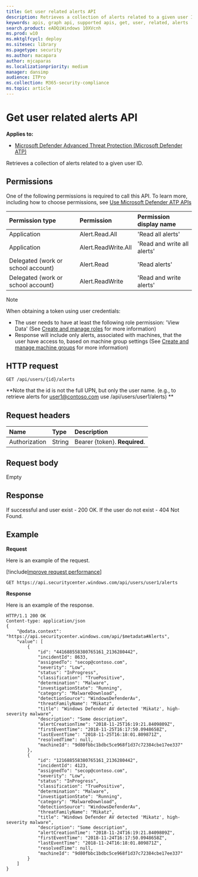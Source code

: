 ```yaml
---
title: Get user related alerts API
description: Retrieves a collection of alerts related to a given user ID.
keywords: apis, graph api, supported apis, get, user, related, alerts
search.product: eADQiWindows 10XVcnh
ms.prod: w10
ms.mktglfcycl: deploy
ms.sitesec: library
ms.pagetype: security
ms.author: macapara
author: mjcaparas
ms.localizationpriority: medium
manager: dansimp
audience: ITPro
ms.collection: M365-security-compliance 
ms.topic: article
---
```


# Get user related alerts API

**Applies to:**

- [Microsoft Defender Advanced Threat Protection (Microsoft Defender ATP)](https://go.microsoft.com/fwlink/p/?linkid=2069559)

Retrieves a collection of alerts related to a given user ID.

## Permissions
One of the following permissions is required to call this API. To learn more, including how to choose permissions, see [Use Microsoft Defender ATP APIs](apis-intro.md)

Permission type |	Permission	|	Permission display name
:---|:---|:---
Application |	Alert.Read.All |	'Read all alerts'
Application |	Alert.ReadWrite.All |	'Read and write all alerts'
Delegated (work or school account) | Alert.Read | 'Read alerts'
Delegated (work or school account) | Alert.ReadWrite | 'Read and write alerts'

>[!Note]
> When obtaining a token using user credentials:
>- The user needs to have at least the following role permission: 'View Data' (See [Create and manage roles](user-roles.md) for more information)
>- Response will include only alerts, associated with machines, that the user have access to, based on machine group settings (See [Create and manage machine groups](machine-groups.md) for more information)

## HTTP request
```
GET /api/users/{id}/alerts
```

**Note that the id is not the full UPN, but only the user name. (e.g., to retrieve alerts for user1@contoso.com use /api/users/user1/alerts) **

## Request headers

Name | Type | Description
:---|:---|:---
Authorization | String | Bearer {token}. **Required**.


## Request body
Empty

## Response
If successful and user exist - 200 OK. If the user do not exist - 404 Not Found. 


## Example

**Request**

Here is an example of the request.

[!include[Improve request performance](improverequestperformance-new.md)]

```
GET https://api.securitycenter.windows.com/api/users/user1/alerts
```

**Response**

Here is an example of the response.


```
HTTP/1.1 200 OK
Content-type: application/json
{    
	"@odata.context": "https://api.securitycenter.windows.com/api/$metadata#Alerts",
    "value": [
        {
            "id": "441688558380765161_2136280442",
			"incidentId": 8633,
			"assignedTo": "secop@contoso.com",
			"severity": "Low",
			"status": "InProgress",
			"classification": "TruePositive",
			"determination": "Malware",
			"investigationState": "Running",
			"category": "MalwareDownload",
			"detectionSource": "WindowsDefenderAv",
			"threatFamilyName": "Mikatz",
			"title": "Windows Defender AV detected 'Mikatz', high-severity malware",
			"description": "Some description",
			"alertCreationTime": "2018-11-25T16:19:21.8409809Z",
			"firstEventTime": "2018-11-25T16:17:50.0948658Z",
			"lastEventTime": "2018-11-25T16:18:01.809871Z",
			"resolvedTime": null,
			"machineId": "9d80fbbc1bdbc5ce968f1d37c72384cbe17ee337"
        },
        {
            "id": "121688558380765161_2136280442",
			"incidentId": 4123,
			"assignedTo": "secop@contoso.com",
			"severity": "Low",
			"status": "InProgress",
			"classification": "TruePositive",
			"determination": "Malware",
			"investigationState": "Running",
			"category": "MalwareDownload",
			"detectionSource": "WindowsDefenderAv",
			"threatFamilyName": "Mikatz",
			"title": "Windows Defender AV detected 'Mikatz', high-severity malware",
			"description": "Some description",
			"alertCreationTime": "2018-11-24T16:19:21.8409809Z",
			"firstEventTime": "2018-11-24T16:17:50.0948658Z",
			"lastEventTime": "2018-11-24T16:18:01.809871Z",
			"resolvedTime": null,
			"machineId": "9d80fbbc1bdbc5ce968f1d37c72384cbe17ee337"
        }
	]
}
```
